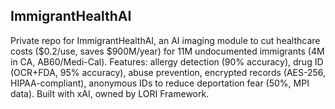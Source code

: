 

## ImmigrantHealthAI
Private repo for ImmigrantHealthAI, an AI imaging module to cut healthcare costs ($0.2/use, saves $900M/year) for 11M undocumented immigrants (4M in CA, AB60/Medi-Cal). Features: allergy detection (90% accuracy), drug ID (OCR+FDA, 95% accuracy), abuse prevention, encrypted records (AES-256, HIPAA-compliant), anonymous IDs to reduce deportation fear (50%, MPI data). Built with xAI, owned by LORI Framework.
